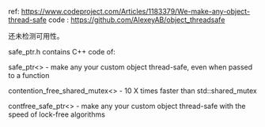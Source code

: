 
ref: https://www.codeproject.com/Articles/1183379/We-make-any-object-thread-safe
code : https://github.com/AlexeyAB/object_threadsafe

还未检测可用性。

safe_ptr.h contains C++ code of:

safe_ptr<> - make any your custom object thread-safe, even when passed to a function

contention_free_shared_mutex<> - 10 X times faster than std::shared_mutex

contfree_safe_ptr<> - make any your custom object thread-safe with the speed of lock-free algorithms